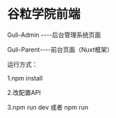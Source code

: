 # 谷粒学院前端


Guli-Admin ----后台管理系统页面

Guli-Parent----前台页面（Nuxt框架）


运行方式：

1.npm install 

2.改配置API

3.npm run dev 或者 npm run 

